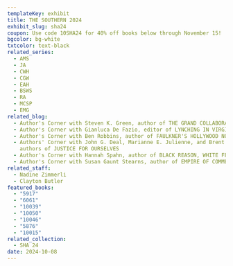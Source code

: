 ```yaml
---
templateKey: exhibit
title: THE SOUTHERN 2024
exhibit_slug: sha24
coupon: Use code 10SHA24 for 40% off books below through November 15!
bgcolor: bg-white
txtcolor: text-black
related_series:
  - AMS
  - JA
  - CWH
  - CGW
  - EAH
  - BSWS
  - RA
  - MCSP
  - EMG
related_blog:
  - Author's Corner with Steven K. Green, author of THE GRAND COLLABORATION
  - Author's Corner with Gianluca De Fazio, editor of LYNCHING IN VIRGINIA
  - Author's Corner with Ben Robbins, author of FAULKNER'S HOLLYWOOD NOVELS
  - Authors' Corner with John G. Deal, Marianne E. Julienne, and Brent Tarter,
    authors of JUSTICE FOR OURSELVES
  - Author's Corner with Hannah Spahn, author of BLACK REASON, WHITE FEELING
  - Author's Corner with Susan Gaunt Stearns, author of EMPIRE OF COMMERCE
related_staff:
  - Nadine Zimmerli
  - Clayton Butler
featured_books:
  - "5917"
  - "6061"
  - "10039"
  - "10050"
  - "10046"
  - "5876"
  - "10015"
related_collection:
  - SHA 24
date: 2024-10-08
---
```

